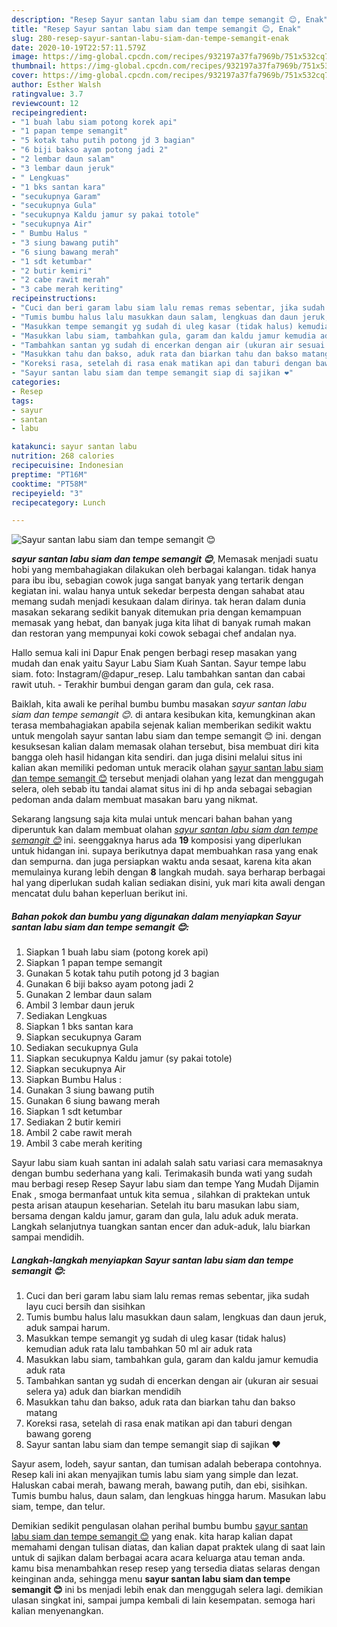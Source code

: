 ```yaml
---
description: "Resep Sayur santan labu siam dan tempe semangit 😊, Enak"
title: "Resep Sayur santan labu siam dan tempe semangit 😊, Enak"
slug: 280-resep-sayur-santan-labu-siam-dan-tempe-semangit-enak
date: 2020-10-19T22:57:11.579Z
image: https://img-global.cpcdn.com/recipes/932197a37fa7969b/751x532cq70/sayur-santan-labu-siam-dan-tempe-semangit-😊-foto-resep-utama.jpg
thumbnail: https://img-global.cpcdn.com/recipes/932197a37fa7969b/751x532cq70/sayur-santan-labu-siam-dan-tempe-semangit-😊-foto-resep-utama.jpg
cover: https://img-global.cpcdn.com/recipes/932197a37fa7969b/751x532cq70/sayur-santan-labu-siam-dan-tempe-semangit-😊-foto-resep-utama.jpg
author: Esther Walsh
ratingvalue: 3.7
reviewcount: 12
recipeingredient:
- "1 buah labu siam potong korek api"
- "1 papan tempe semangit"
- "5 kotak tahu putih potong jd 3 bagian"
- "6 biji bakso ayam potong jadi 2"
- "2 lembar daun salam"
- "3 lembar daun jeruk"
- " Lengkuas"
- "1 bks santan kara"
- "secukupnya Garam"
- "secukupnya Gula"
- "secukupnya Kaldu jamur sy pakai totole"
- "secukupnya Air"
- " Bumbu Halus "
- "3 siung bawang putih"
- "6 siung bawang merah"
- "1 sdt ketumbar"
- "2 butir kemiri"
- "2 cabe rawit merah"
- "3 cabe merah keriting"
recipeinstructions:
- "Cuci dan beri garam labu siam lalu remas remas sebentar, jika sudah layu cuci bersih dan sisihkan"
- "Tumis bumbu halus lalu masukkan daun salam, lengkuas dan daun jeruk, aduk sampai harum."
- "Masukkan tempe semangit yg sudah di uleg kasar (tidak halus) kemudian aduk rata lalu tambahkan 50 ml air aduk rata"
- "Masukkan labu siam, tambahkan gula, garam dan kaldu jamur kemudia aduk rata"
- "Tambahkan santan yg sudah di encerkan dengan air (ukuran air sesuai selera ya) aduk dan biarkan mendidih"
- "Masukkan tahu dan bakso, aduk rata dan biarkan tahu dan bakso matang"
- "Koreksi rasa, setelah di rasa enak matikan api dan taburi dengan bawang goreng"
- "Sayur santan labu siam dan tempe semangit siap di sajikan ❤️"
categories:
- Resep
tags:
- sayur
- santan
- labu

katakunci: sayur santan labu 
nutrition: 268 calories
recipecuisine: Indonesian
preptime: "PT16M"
cooktime: "PT58M"
recipeyield: "3"
recipecategory: Lunch

---
```



![Sayur santan labu siam dan tempe semangit 😊](https://img-global.cpcdn.com/recipes/932197a37fa7969b/751x532cq70/sayur-santan-labu-siam-dan-tempe-semangit-😊-foto-resep-utama.jpg)

<b><i>sayur santan labu siam dan tempe semangit 😊</i></b>, Memasak menjadi suatu hobi yang membahagiakan dilakukan oleh berbagai kalangan. tidak hanya para ibu ibu, sebagian cowok juga sangat banyak yang tertarik dengan kegiatan ini. walau hanya untuk sekedar berpesta dengan sahabat atau memang sudah menjadi kesukaan dalam dirinya. tak heran dalam dunia masakan sekarang sedikit banyak ditemukan pria dengan kemampuan memasak yang hebat, dan banyak juga kita lihat di banyak rumah makan dan restoran yang mempunyai koki cowok sebagai chef andalan nya.

Hallo semua kali ini Dapur Enak pengen berbagi resep masakan yang mudah dan enak yaitu Sayur Labu Siam Kuah Santan. Sayur tempe labu siam. foto: Instagram/@dapur_resep. Lalu tambahkan santan dan cabai rawit utuh. - Terakhir bumbui dengan garam dan gula, cek rasa.

Baiklah, kita awali ke perihal bumbu bumbu masakan <i>sayur santan labu siam dan tempe semangit 😊</i>. di antara kesibukan kita, kemungkinan akan terasa membahagiakan apabila sejenak kalian memberikan sedikit waktu untuk mengolah sayur santan labu siam dan tempe semangit 😊 ini. dengan kesuksesan kalian dalam memasak olahan tersebut, bisa membuat diri kita bangga oleh hasil hidangan kita sendiri. dan juga disini melalui situs ini kalian akan memiliki pedoman untuk meracik olahan <u>sayur santan labu siam dan tempe semangit 😊</u> tersebut menjadi olahan yang lezat dan menggugah selera, oleh sebab itu tandai alamat situs ini di hp anda sebagai sebagian pedoman anda dalam membuat masakan baru yang nikmat.


Sekarang langsung saja kita mulai untuk mencari bahan bahan yang diperuntuk kan dalam membuat olahan <u><i>sayur santan labu siam dan tempe semangit 😊</i></u> ini. seenggaknya harus ada <b>19</b> komposisi yang diperlukan untuk hidangan ini. supaya berikutnya dapat membuahkan rasa yang enak dan sempurna. dan juga persiapkan waktu anda sesaat, karena kita akan memulainya kurang lebih dengan <b>8</b> langkah mudah. saya berharap berbagai hal yang diperlukan sudah kalian sediakan disini, yuk mari kita awali dengan mencatat dulu bahan keperluan berikut ini.

<!--inarticleads1-->

##### Bahan pokok dan bumbu yang digunakan dalam menyiapkan Sayur santan labu siam dan tempe semangit 😊:

1. Siapkan 1 buah labu siam (potong korek api)
1. Siapkan 1 papan tempe semangit
1. Gunakan 5 kotak tahu putih potong jd 3 bagian
1. Gunakan 6 biji bakso ayam potong jadi 2
1. Gunakan 2 lembar daun salam
1. Ambil 3 lembar daun jeruk
1. Sediakan  Lengkuas
1. Siapkan 1 bks santan kara
1. Siapkan secukupnya Garam
1. Sediakan secukupnya Gula
1. Siapkan secukupnya Kaldu jamur (sy pakai totole)
1. Siapkan secukupnya Air
1. Siapkan  Bumbu Halus :
1. Gunakan 3 siung bawang putih
1. Gunakan 6 siung bawang merah
1. Siapkan 1 sdt ketumbar
1. Sediakan 2 butir kemiri
1. Ambil 2 cabe rawit merah
1. Ambil 3 cabe merah keriting


Sayur labu siam kuah santan ini adalah salah satu variasi cara memasaknya dengan bumbu sederhana yang kali. Terimakasih bunda wati yang sudah mau berbagi resep Resep Sayur labu siam dan tempe Yang Mudah Dijamin Enak , smoga bermanfaat untuk kita semua , silahkan di praktekan untuk pesta arisan ataupun keseharian. Setelah itu baru masukan labu siam, bersama dengan kaldu jamur, garam dan gula, lalu aduk aduk merata. Langkah selanjutnya tuangkan santan encer dan aduk-aduk, lalu biarkan sampai mendidih. 

<!--inarticleads2-->

##### Langkah-langkah menyiapkan Sayur santan labu siam dan tempe semangit 😊:

1. Cuci dan beri garam labu siam lalu remas remas sebentar, jika sudah layu cuci bersih dan sisihkan
1. Tumis bumbu halus lalu masukkan daun salam, lengkuas dan daun jeruk, aduk sampai harum.
1. Masukkan tempe semangit yg sudah di uleg kasar (tidak halus) kemudian aduk rata lalu tambahkan 50 ml air aduk rata
1. Masukkan labu siam, tambahkan gula, garam dan kaldu jamur kemudia aduk rata
1. Tambahkan santan yg sudah di encerkan dengan air (ukuran air sesuai selera ya) aduk dan biarkan mendidih
1. Masukkan tahu dan bakso, aduk rata dan biarkan tahu dan bakso matang
1. Koreksi rasa, setelah di rasa enak matikan api dan taburi dengan bawang goreng
1. Sayur santan labu siam dan tempe semangit siap di sajikan ❤️


Sayur asem, lodeh, sayur santan, dan tumisan adalah beberapa contohnya. Resep kali ini akan menyajikan tumis labu siam yang simple dan lezat. Haluskan cabai merah, bawang merah, bawang putih, dan ebi, sisihkan. Tumis bumbu halus, daun salam, dan lengkuas hingga harum. Masukan labu siam, tempe, dan telur. 

Demikian sedikit pengulasan olahan perihal bumbu bumbu <u>sayur santan labu siam dan tempe semangit 😊</u> yang enak. kita harap kalian dapat memahami dengan tulisan diatas, dan kalian dapat praktek ulang di saat lain untuk di sajikan dalam berbagai acara acara keluarga atau teman anda. kamu bisa menambahkan resep resep yang tersedia diatas selaras dengan keinginan anda, sehingga menu <b>sayur santan labu siam dan tempe semangit 😊</b> ini bs menjadi lebih enak dan menggugah selera lagi. demikian ulasan singkat ini, sampai jumpa kembali di lain kesempatan. semoga hari kalian menyenangkan.
